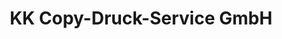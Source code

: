 ---
title: "KK Copy-Druck-Service GmbH"
url: /heidelberg/kk-copy-druck-service-gmbh/
shop: Kopieren
---